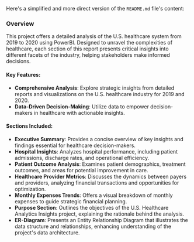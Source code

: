 Here's a simplified and more direct version of the `README.md` file's content:

### Overview

This project offers a detailed analysis of the U.S. healthcare system from 2019 to 2020 using PowerBI. Designed to unravel the complexities of healthcare, each section of this report presents critical insights into different facets of the industry, helping stakeholders make informed decisions.

#### Key Features:
- **Comprehensive Analysis**: Explore strategic insights from detailed reports and visualizations on the U.S. healthcare industry for 2019 and 2020.
- **Data-Driven Decision-Making**: Utilize data to empower decision-makers in healthcare with actionable insights.

#### Sections Included:
- **Executive Summary**: Provides a concise overview of key insights and findings essential for healthcare decision-makers.
- **Hospital Insights**: Analyzes hospital performance, including patient admissions, discharge rates, and operational efficiency.
- **Patient Outcome Analysis**: Examines patient demographics, treatment outcomes, and areas for potential improvement in care.
- **Healthcare Provider Metrics**: Discusses the dynamics between payers and providers, analyzing financial transactions and opportunities for optimization.
- **Monthly Expenses Trends**: Offers a visual breakdown of monthly expenses to guide strategic financial planning.
- **Purpose Section**: Outlines the objectives of the U.S. Healthcare Analytics Insights project, explaining the rationale behind the analysis.
- **ER-Diagram**: Presents an Entity Relationship Diagram that illustrates the data structure and relationships, enhancing understanding of the project's data architecture.
